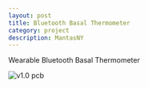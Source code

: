 ```yaml
---
layout: post
title: Bluetooth Basal Thermometer
category: project
description: MantasNY
---
```


Wearable Bluetooth Basal Thermometer

 ![v1.0 pcb][1]
 
  [1]: https://doc-10-a0-docs.googleusercontent.com/docs/securesc/tiba5i5n8slit7u7c5u5q1e91hbtf7r8/md2obrf2a7jb3rq6iqet5q9jlno9h94i/1455638400000/07403151135570429026/07403151135570429026/0B0BJAgFiD4jIVzBKQm1GQXBBMFk?e=download&h=08485266158728960972&nonce=r00p2vj992prs&user=07403151135570429026&hash=pcj4rujj2gr51huuk2lvssffrd3ss7dg
  
